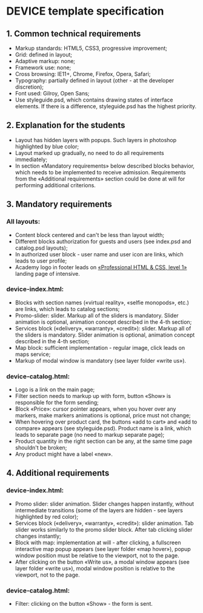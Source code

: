 # DEVICE template specification

## 1. Common technical requirements
* Markup standards: HTML5, CSS3, progressive improvement; 
* Grid: defined in layout;
* Adaptive markup: none;
* Framework use: none;
* Cross browsing: IE11+, Chrome, Firefox, Opera, Safari;
* Typography: partially defined in layout (other - at the developer discretion);
* Font used: Gilroy, Open Sans; 
* Use styleguide.psd, which contains drawing states of interface elements. If there is a difference, styleguide.psd has the highest priority.

## 2. Explanation for the students
* Layout has hidden layers with popups. Such layers in photoshop highlighted by blue color; 
* Layout marked up gradually, no need to do all requirements immediately; 
* In section «Mandatory requirements» below described blocks behavior, which needs to be implemented to receive admission. Requirements from the «Additional requirements» section could be done at will for performing additional criterions.

## 3. Mandatory requirements

### All layouts:
* Content block centered and can't be less than layout width;
* Different blocks authorization for guests and users (see index.psd and catalog.psd layouts);
* In authorized user block - user name and user icon are links, which leads to user profile;
* Academy logo in footer leads on [«Professional HTML & CSS, level 1»​](https://htmlacademy.ru/intensive/htmlcss)  landing page of intensive. 

### device-index.html:
* Blocks with section names («virtual reality», «selfie monopods», etc.) are links, which leads to catalog sections;
* Promo-slider: slider. Markup all of the sliders is mandatory. Slider animation is optional, animation concept described in the 4-th section; 
* Services block («delivery», «warranty», «credit»): slider. Markup all of the sliders is mandatory. Slider animation is optional, animation concept described in the 4-th section; 
* Map block: sufficient implementation - regular image, click leads on maps service;  
* Markup of modal window is mandatory (see layer folder «write us»).

### device-catalog.html:
* Logo is a link on the main page; 
* Filter section needs to markup up with form, button «Show» is responsible for the form sending;
* Block «Price»: cursor pointer appears, when you hover over any markers, make markers animations is optional, price must not change;
*  When hovering over product card, the buttons «add to cart» and «add to compare» appears (see styleguide.psd). Product name is a link, which leads to separate page (no need to markup separate page);
* Product quantity in the right section can be any, at the same time page shouldn't be broken;
* Any product might have a label «new».

## 4. Additional requirements

### device-index.html: 
* Promo slider: slider animation. Slider changes happen instantly, without intermediate transitions (some of the layers are hidden - see layers highlighted by red color);
* Services block («delivery», «warranty», «credit»): slider animation. Tab slider works similarly to the promo slider block. After tab clicking slider changes instantly;
* Block with map: implementation at will - after clicking, a fullscreen interactive map popup appears (see layer folder «map hover»), popup window position must be relative to the viewport, not to the page.
* After clicking on the button «Write us», a modal window appears (see layer folder «write us»), modal window position is relative to the viewport, not to the page.

### device-catalog.html: 
* Filter: clicking on the button «Show» - the form is sent.